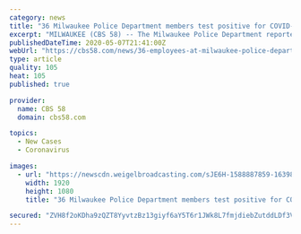 ```yaml
---
category: news
title: "36 Milwaukee Police Department members test positive for COVID-19"
excerpt: "MILWAUKEE (CBS 58) -- The Milwaukee Police Department reported Thursday, May 7, 36 employees have tested positive for COVID-19. MPD says many of those members have fully recovered ... testing as it is located in a heavily affected area. Our goal is to provide a test to every member of our department as additional tests become available."
publishedDateTime: 2020-05-07T21:41:00Z
webUrl: "https://cbs58.com/news/36-employees-at-milwaukee-police-department-test-positive-for-covid-19"
type: article
quality: 105
heat: 105
published: true

provider:
  name: CBS 58
  domain: cbs58.com

topics:
  - New Cases
  - Coronavirus

images:
  - url: "https://newscdn.weigelbroadcasting.com/sJE6H-1588887859-163988-blog-Milwaukee%20Police%20Department%20.jpg"
    width: 1920
    height: 1080
    title: "36 Milwaukee Police Department members test positive for COVID-19"

secured: "ZVH8f2oKDha9zQZT8YyvtzBz13giyf6aY5T6r1JWk8L7fmjdiebZutddLDf3VFocSnGrg2r5X1Q8CXb39aWvMZVt79OuYJ50s34HmApT0S7zxkhm6xxJR+ENEsLsoaEtLde+NpziLxhdtk67BloQGAWxZLkx15N0BFHcxBd0aFAXnhWmecp2jG7lKbNJKUfdknedjqEBOSZUj9paXnI6S8YOOuDSqBE5qeTDC1N0ZdwvUjZFL+/VDJ9reENCdwfwUYccfBmJkdwkVFkNQowDQ1MtMh291mbwkkN+q3TpMiFrtGmk4AKDQrsALrLsJvJB;bfte1juy6OEy6c6009wLZg=="
---
```


